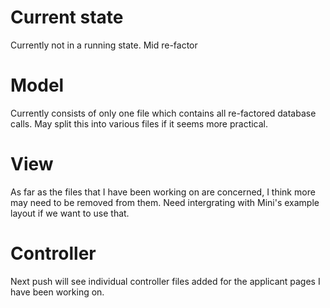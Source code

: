 # Current state
Currently not in a running state. Mid re-factor

# Model
Currently consists of only one file which contains all re-factored database calls. May split this into various files if it seems more practical.

# View
As far as the files that I have been working on are concerned, I think more may need to be removed from them. Need intergrating with Mini's example layout if we want to use that.

# Controller
Next push will see individual controller files added for the applicant pages I have been working on.